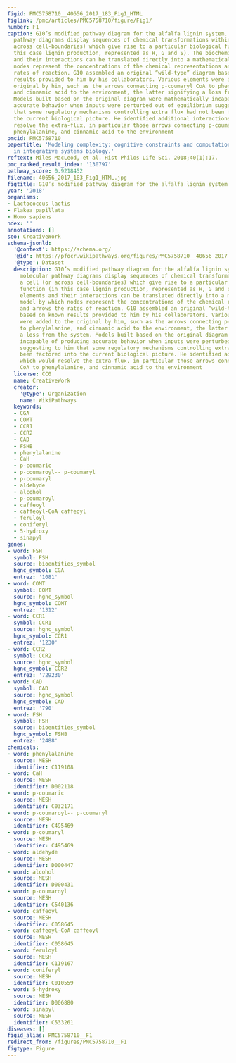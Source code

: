 ```yaml
---
figid: PMC5758710__40656_2017_183_Fig1_HTML
figlink: /pmc/articles/PMC5758710/figure/Fig1/
number: F1
caption: G10’s modified pathway diagram for the alfalfa lignin system. These molecular
  pathway diagrams display sequences of chemical transformations within a cell (or
  across cell-boundaries) which give rise to a particular biological function (in
  this case lignin production, represented as H, G and S). The biochemical elements
  and their interactions can be translated directly into a mathematical model by which
  nodes represent the concentrations of the chemical representations and arrows the
  rates of reaction. G10 assembled an original “wild-type” diagram based on known
  results provided to him by his collaborators. Various elements were added to the
  original by him, such as the arrows connecting p-coumaryl CoA to phenylalanine,
  and cinnamic acid to the environment, the latter signifying a loss from the system.
  Models built based on the original diagram were mathematically incapable of producing
  accurate behavior when inputs were perturbed out of equilibrium suggesting to him
  that some regulatory mechanisms controlling extra flux had not been factored into
  the current biological picture. He identified additional interactions which would
  resolve the extra-flux, in particular those arrows connecting p-coumaryl CoA to
  phenylalanine, and cinnamic acid to the environment
pmcid: PMC5758710
papertitle: 'Modeling complexity: cognitive constraints and computational model-building
  in integrative systems biology.'
reftext: Miles MacLeod, et al. Hist Philos Life Sci. 2018;40(1):17.
pmc_ranked_result_index: '130797'
pathway_score: 0.9218452
filename: 40656_2017_183_Fig1_HTML.jpg
figtitle: G10’s modified pathway diagram for the alfalfa lignin system
year: '2018'
organisms:
- Lactococcus lactis
- Flakea papillata
- Homo sapiens
ndex: ''
annotations: []
seo: CreativeWork
schema-jsonld:
  '@context': https://schema.org/
  '@id': https://pfocr.wikipathways.org/figures/PMC5758710__40656_2017_183_Fig1_HTML.html
  '@type': Dataset
  description: G10’s modified pathway diagram for the alfalfa lignin system. These
    molecular pathway diagrams display sequences of chemical transformations within
    a cell (or across cell-boundaries) which give rise to a particular biological
    function (in this case lignin production, represented as H, G and S). The biochemical
    elements and their interactions can be translated directly into a mathematical
    model by which nodes represent the concentrations of the chemical representations
    and arrows the rates of reaction. G10 assembled an original “wild-type” diagram
    based on known results provided to him by his collaborators. Various elements
    were added to the original by him, such as the arrows connecting p-coumaryl CoA
    to phenylalanine, and cinnamic acid to the environment, the latter signifying
    a loss from the system. Models built based on the original diagram were mathematically
    incapable of producing accurate behavior when inputs were perturbed out of equilibrium
    suggesting to him that some regulatory mechanisms controlling extra flux had not
    been factored into the current biological picture. He identified additional interactions
    which would resolve the extra-flux, in particular those arrows connecting p-coumaryl
    CoA to phenylalanine, and cinnamic acid to the environment
  license: CC0
  name: CreativeWork
  creator:
    '@type': Organization
    name: WikiPathways
  keywords:
  - CGA
  - COMT
  - CCR1
  - CCR2
  - CAD
  - FSHB
  - phenylalanine
  - CaH
  - p-coumaric
  - p-coumaroyl-- p-coumaryl
  - p-coumaryl
  - aldehyde
  - alcohol
  - p-coumaroyl
  - caffeoyl
  - caffeoyl-CoA caffeoyl
  - feruloyl
  - coniferyl
  - 5-hydroxy
  - sinapyl
genes:
- word: FSH
  symbol: FSH
  source: bioentities_symbol
  hgnc_symbol: CGA
  entrez: '1081'
- word: COMT
  symbol: COMT
  source: hgnc_symbol
  hgnc_symbol: COMT
  entrez: '1312'
- word: CCR1
  symbol: CCR1
  source: hgnc_symbol
  hgnc_symbol: CCR1
  entrez: '1230'
- word: CCR2
  symbol: CCR2
  source: hgnc_symbol
  hgnc_symbol: CCR2
  entrez: '729230'
- word: CAD
  symbol: CAD
  source: hgnc_symbol
  hgnc_symbol: CAD
  entrez: '790'
- word: FSH
  symbol: FSH
  source: bioentities_symbol
  hgnc_symbol: FSHB
  entrez: '2488'
chemicals:
- word: phenylalanine
  source: MESH
  identifier: C119108
- word: CaH
  source: MESH
  identifier: D002118
- word: p-coumaric
  source: MESH
  identifier: C032171
- word: p-coumaroyl-- p-coumaryl
  source: MESH
  identifier: C495469
- word: p-coumaryl
  source: MESH
  identifier: C495469
- word: aldehyde
  source: MESH
  identifier: D000447
- word: alcohol
  source: MESH
  identifier: D000431
- word: p-coumaroyl
  source: MESH
  identifier: C540136
- word: caffeoyl
  source: MESH
  identifier: C058645
- word: caffeoyl-CoA caffeoyl
  source: MESH
  identifier: C058645
- word: feruloyl
  source: MESH
  identifier: C119167
- word: coniferyl
  source: MESH
  identifier: C010559
- word: 5-hydroxy
  source: MESH
  identifier: D006880
- word: sinapyl
  source: MESH
  identifier: C533261
diseases: []
figid_alias: PMC5758710__F1
redirect_from: /figures/PMC5758710__F1
figtype: Figure
---
```

